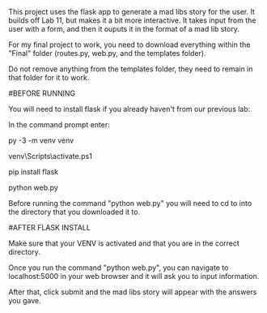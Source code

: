 This project uses the flask app to generate a mad libs story for the user. It builds off Lab 11, but makes it a bit more interactive.
It takes input from the user with a form, and then it ouputs it in the format of a mad lib story. 


For my final project to work, you need to download everything within the "Final" folder (routes.py, web.py, and the templates folder).

Do not remove anything from the templates folder, they need to remain in that folder for it to work. 

#BEFORE RUNNING

You will need to install flask if you already haven't from our previous lab:

In the command prompt enter:

py -3 -m venv venv

venv\Scripts\activate.ps1

pip install flask

python web.py

Before running the command "python web.py" you will need to cd to into the directory that you downloaded it to.

#AFTER FLASK INSTALL

Make sure that your VENV is activated and that you are in the correct directory.

Once you run the command "python web.py", you can navigate to localhost:5000 in your web browser and it will ask you to input information. 

After that, click submit and the mad libs story will appear with the answers you gave. 
